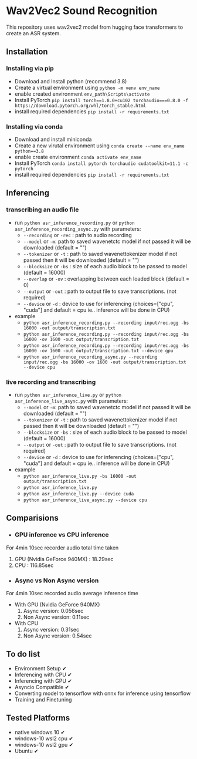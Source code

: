 # Wav2Vec2 Sound Recognition

This repository uses wav2vec2 model from hugging face transformers to create an ASR system.

## Installation

### Installing via pip
- Download and Install python (recommend 3.8)
- Create a virtual environment using `python -m venv env_name`
- enable created environment `env_path\Scripts\activate`
- Install PyTorch `pip install torch==1.8.0+cu102 torchaudio===0.8.0 -f https://download.pytorch.org/whl/torch_stable.html`
- install required dependencies `pip install -r requirements.txt`

### Installing via conda
- Download and install miniconda
- Create a new virutal environment using `conda create --name env_name python==3.8`
- enable create environment `conda activate env_name`
- Install PyTorch `conda install pytorch torchaudio cudatoolkit=11.1 -c pytorch`
- install required dependencies `pip install -r requirements.txt`

## Inferencing
### transcribing an audio file
- run  `python asr_inference_recording.py` or `python asr_inference_recording_async.py` with parameters:
    - `--recording` or `-rec` : path to audio recording
    - `--model` or `-m`: path to saved wavenetctc model if not passed it will be downloaded (default = "")
    - `--tokenizer` or `-t` : path to saved wavenettokenizer model if not passed then it will be downloaded (default = "")
    - `--blocksize` or `-bs` : size of each audio block to be passed to model (default = 16000)
    - `--overlap` or `-ov` : overlapping between each loaded block (default = 0)
    - `--output` or `-out` : path to output file to save transcriptions. (not required)
    - `--device` or `-d` : device to use for inferencing (choices=["cpu", "cuda"] and default = cpu ie.. inference will be done in CPU) 
- example
    - `python asr_inference_recording.py --recording input/rec.ogg -bs 16000 -out output/transcription.txt`
    - `python asr_inference_recording.py --recording input/rec.ogg -bs 16000 -ov 1600 -out output/transcription.txt`
    - `python asr_inference_recording.py --recording input/rec.ogg -bs 16000 -ov 1600 -out output/transcription.txt --device gpu`
    - `python asr_inference_recording_async.py --recording input/rec.ogg -bs 16000 -ov 1600 -out output/transcription.txt --device cpu`

### live recording and transcribing
- run  `python asr_inference_live.py` or `python asr_inference_live_async.py` with parameters:
    - `--model` or `-m`: path to saved wavenetctc model if not passed it will be downloaded (default = "")
    - `--tokenizer` or `-t` : path to saved wavenettokenizer model if not passed then it will be downloaded (default = "")
    - `--blocksize` or `-bs` : size of each audio block to be passed to model (default = 16000)
    - `--output` or `-out` : path to output file to save transcriptions. (not required)
    - `--device` or `-d` : device to use for inferencing (choices=["cpu", "cuda"] and default = cpu ie.. inference will be done in CPU) 
- example
    - `python asr_inference_live.py -bs 16000 -out output/transcription.txt`
    - `python asr_inference_live.py`
    - `python asr_inference_live.py --device cuda`
    - `python asr_inference_live_async.py --device cpu`

## Comparisions
- ### GPU inference vs CPU inference
For 4min 10sec recorder audio total time taken
1. GPU (Nvidia GeForce 940MX) : 18.29sec
2. CPU : 116.85sec
- ### Async vs Non Async version
For 4min 10sec recorded audio average inference time
- With GPU (Nvidia GeForce 940MX)
    1. Async version: 0.056sec
    2. Non Async version: 0.11sec
- With CPU
    1. Async version: 0.31sec
    2. Non Async version: 0.54sec

## To do list
- Environment Setup ✔
- Inferencing with CPU ✔
- Inferencing with GPU ✔
- Asyncio Compatible ✔
- Converting model to tensorflow with onnx for inference using tensorflow
- Training and Finetuning

## Tested Platforms
- native windows 10 ✔
- windows-10 wsl2 cpu ✔
- windows-10 wsl2 gpu ✔
- Ubuntu ✔
